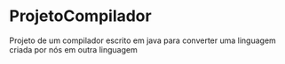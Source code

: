 # ProjetoCompilador
Projeto de um compilador escrito em java para converter uma linguagem criada por nós em outra linguagem 
